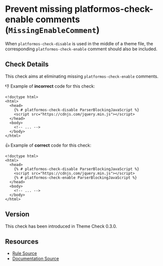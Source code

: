 # Prevent missing platformos-check-enable comments (`MissingEnableComment`)

When `platformos-check-disable` is used in the middle of a theme file, the corresponding `platformos-check-enable` comment should also be included.

## Check Details

This check aims at eliminating missing `platformos-check-enable` comments.

:-1: Example of **incorrect** code for this check:

```liquid
<!doctype html>
<html>
  <head>
    {% # platformos-check-disable ParserBlockingJavaScript %}
    <script src="https://cdnjs.com/jquery.min.js"></script>
  </head>
  <body>
    <!-- ... -->
  </body>
</html>
```

:+1: Example of **correct** code for this check:

```liquid
<!doctype html>
<html>
  <head>
    {% # platformos-check-disable ParserBlockingJavaScript %}
    <script src="https://cdnjs.com/jquery.min.js"></script>
    {% # platformos-check-enable ParserBlockingJavaScript %}
  </head>
  <body>
    <!-- ... -->
  </body>
</html>
```

## Version

This check has been introduced in Theme Check 0.3.0.

## Resources

- [Rule Source][codesource]
- [Documentation Source][docsource]

[codesource]: /lib/platformos_check/checks/missing_enable_comment.rb
[docsource]: /docs/checks/missing_enable_comment.md
